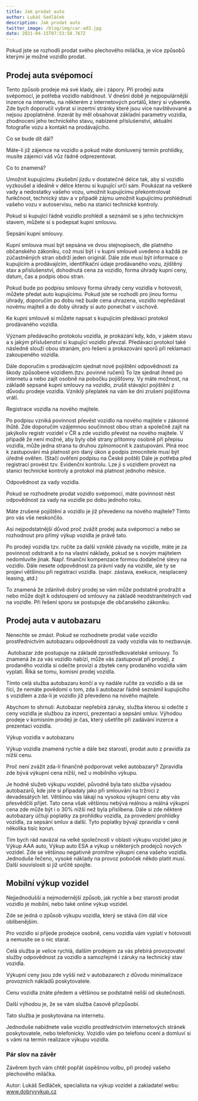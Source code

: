 ```yaml
---
title: Jak prodat auto
author: Lukáš Sedláček
description: Jak prodat auto
twitter_image: /blog/img/car-ad3.jpg
date: 2021-04-15T07:53:58.767Z
---
```

<!--StartFragment-->

Pokud jste se rozhodli prodat svého plechového miláčka, je více způsobů kterými je možné vozidlo prodat. 

## **Prodej auta svépomocí**

Tento způsob prodeje má své klady, ale i zápory. Při prodeji auta svépomocí, je potřeba vozidlo nabídnout. V dnešní době je nejpopulárnější inzerce na internetu, na některém z internetových portálů, který si vyberete. Zde bych doporučil vybrat si inzertní stránky které jsou více navštěvované a nejsou zpoplatněné. Inzerát by měl obsahovat základní parametry vozidla, zhodnocení jeho technického stavu, nabízené příslušenství, aktuální fotografie vozu a kontakt na prodávajícího.

Co se bude dít dál?

Máte-li již zájemce na vozidlo a pokud máte domluvený termín prohlídky, musíte zájemci váš vůz řádně odprezentovat.

Co to znamená?

Umožnit kupujícímu zkušební jízdu v dostatečné délce tak, aby si vozidlo vyzkoušel a ideálně v délce kterou si kupující určí sám. Poukázat na veškeré vady a nedostatky vašeho vozu, umožnit kupujícímu překontrolovat funkčnost, technický stav a v případě zájmu umožnit kupujícímu prohlédnutí vašeho vozu v autoservisu, nebo na stanici technické kontroly.

Pokud si kupující řádně vozidlo prohlédl a seznámil se s jeho technickým stavem, můžete si s podepsat kupní smlouvu.

Sepsání kupní smlouvy. 

Kupní smlouva musí být sepsána ve dvou stejnopisech, dle platného občanského zákoníku, což musí být i v kupní smlouvě uvedeno a každá ze zúčastněných stran obdrží jeden originál. Dále zde musí být informace o kupujícím a prodávajícím, identifikační údaje prodávaného vozu, zjištěný stav a příslušenství, dohodnutá cena za vozidlo, forma úhrady kupní ceny, datum, čas a podpis obou stran.

Pokud bude po podpisu smlouvy forma úhrady ceny vozidla v hotovosti, můžete předat auto kupujícímu. Pokud jste se rozhodli pro jinou formu úhrady, doporučím po dobu než bude cena uhrazena, vozidlo nepředávat novému majiteli a do doby úhrady si auto ponechat v úschově.

Ke kupní smlouvě si můžete napsat s kupujícím předávací protokol prodávaného vozidla.

Význam předávacího protokolu vozidla, je prokázání kdy, kdo, v jakém stavu a s jakým příslušenství si kupující vozidlo převzal. Předávací protokol také následně slouží obou stranám, pro řešení a prokazování sporů při reklamaci zakoupeného vozidla.

Dále doporučím s prodávajícím sjednat nové pojištění odpovědnosti za škody způsobené vozidlem.(tzv. povinné ručení) To lze sjednat ihned po internetu a nebo zajít osobně na pobočku pojišťovny. Vy máte možnost, na základě sepsané kupní smlouvy na vozidlo, zrušit stávající pojištění z důvodu prodeje vozidla. Vzniklý přeplatek na vám ke dni zrušení pojišťovna vrátí.

Registrace vozidla na nového majitele.

Po podpisu vzniká povinnost převést vozidlo na nového majitele v zákonné lhůtě. Zde doporučím vzájemnou součinnost obou stran a společně zajít na jakýkoliv registr vozidel v ČR a zde vozidlo převést na nového majitele. V případě že není možné, aby byly obě strany přítomny osobně při přepisu vozidla, může jedna strana tu druhou zplnomocnit k zastupování. Plná moc k zastupování má platnost pro daný úkon a podpis zmocnitele musí být úředně ověřen. (Stačí ověření podpisu na České poště) Dále je potřeba před registrací provést tzv. Evidenční kontrolu. Lze ji s vozidlem provézt na stanici technické kontroly a protokol má platnost jednoho měsíce.

Odpovědnost za vady vozidla.

Pokud se rozhodnete prodat vozidlo svépomocí, máte povinnost nést odpovědnost za vady na vozidle po dobu jednoho roku. 

Máte zrušené pojištění a vozidlo je již převedeno na nového majitele? Tímto pro vás vše neskončilo.

Asi nejpodstatnější důvod proč zvážit prodej auta svépomocí a nebo se rozhodnout pro přímý výkup vozidla je právě tato. 

Po prodeji vozidla tzv. ručíte za další vzniklé závady na vozidle, máte je za povinnost odstranit a to na vlastní náklady, pokud se s novým majitelem nedomluvíte jinak. Např. finanční kompenzace formou dodatečné slevy na vozidlo. Dále nesete odpovědnost za právní vady na vozidle, ale ty se projeví většinou při registraci vozidla. (napr. zástava, exekuce, nesplacený leasing, atd.)

To znamená že zdánlivě dobrý prodej se vám může podstatně prodražit a nebo může dojít k odstoupení od smlouvy na základě neodstranitelných vad na vozidle. Při řešení sporu se postupuje dle občanského zákoníku.

## **Prodej auta v autobazaru**

Nenechte se zmást. Pokud se rozhodnete prodat vaše vozidlo prostřednictvím autobazaru odpovědnosti za vady vozidla vás to nezbavuje.

 Autobazar zde postupuje na základě zprostředkovatelské smlouvy. To znamená že za vás vozidlo nabízí, může vás zastupovat při prodeji, z prodaného vozidla si odečte provizi a zbytek ceny prodaného vozidla vám vyplatí. Říká se tomu, komisní prodej vozidla. 

Tímto celá služba autobazaru končí a vy nadále ručíte za vozidlo a dá se říci, že nemáte povědomí o tom, zda li autobazar řádně seznámil kupujícího s vozidlem a zda-li je vozidlo již převedeno na nového majitele.

Abychom to shrnuli: Autobazar nepřebírá záruky, služba kterou si odečte z ceny vozidla je službou za inzerci, prezentaci a sepsání smluv. Výhodou prodeje v komisním prodeji je čas, který ušetříte při zadávání inzerce a prezentaci vozidla.

Výkup vozidla v autobazaru

Výkup vozidla znamená rychle a dále bez starostí, prodat auto z pravidla za nižší cenu.

Proč není zvážit zda-li finančně podporovat velké autobazary? Zpravidla zde bývá výkupní cena nižší, než u mobilního výkupu. 

Je hodně služeb výkupu vozidel, původně byla tato služba výsadou autobazarů, kde jste si připadaly jako při smlouvání na tržnici z devadesátých let. Většinou vás lákají na vysokou výkupní cenu aby vás přesvědčili přijet. Tato cena však většinou nebývá reálnou a reálná výkupní cena zde může být i o 30% nižší než byla přislíbena. Dále si zde některé autobazary účtují poplatky za prohlídku vozidla, za provedení prohlídky vozidla, za sepsání smluv a další. Tyto poplatky bývají zpravidla v ceně několika tisíc korun.

Tím bych rád navázal na velké společnosti v oblasti výkupu vozidel jako je Výkup AAA auto, Výkup auto ESA a výkup u některých prodejců nových vozidel. Zde se většinou negativně promítne výkupní cena vašeho vozidla. Jednoduše řečeno, vysoké náklady na provoz poboček někdo platit musí. Další souvislosti si již určitě spojíte.

## **Mobilní výkup vozidel**

Nejjednodušší a nejmodernější způsob, jak rychle a bez starostí prodat vozidlo je mobilní, nebo také online výkup vozidel. 

Zde se jedná o způsob výkupu vozidla, který se stává čím dál více oblíbenějším. 

Pro vozidlo si přijede prodejce osobně, cenu vozidla vám vyplatí v hotovosti a nemusíte se o nic starat.

Celá služba je velice rychlá, dalším prodejem za vás přebírá provozovatel služby odpovědnost za vozidlo a samozřejmě i záruky na technický stav vozidla.

Výkupní ceny jsou zde vyšší než v autobazarech z důvodu minimalizace provozních nákladů poskytovatele.

Cenu vozidla znáte předem a většinou se podstatně neliší od skutečnosti.

Další výhodou je, že se vám služba časově přizpůsobí.

Tato služba je poskytována na internetu.

Jednoduše nabídnete vaše vozidlo prostřednictvím internetových stránek poskytovatele, nebo telefonicky. Vozidlo vám po telefonu ocení a domluví si s vámi na termín realizace výkupu vozidla.

### **Pár slov na závěr**

Závěrem bych vám chtěl popřát úspěšnou volbu, při prodeji vašeho plechového miláčka.

Autor: Lukáš Sedláček, specialista na výkup vozidel a zakladatel webu: [www.dobryvykup.cz ](https//www.dobryvykup.cz)



<!--EndFragment-->